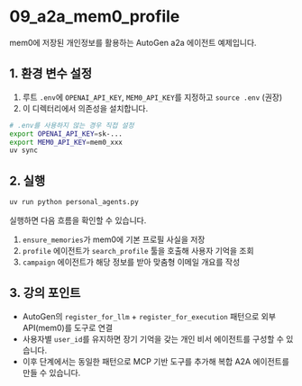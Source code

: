 # 09_a2a_mem0_profile

mem0에 저장된 개인정보를 활용하는 AutoGen a2a 에이전트 예제입니다.

## 1. 환경 변수 설정
1. 루트 `.env`에 `OPENAI_API_KEY`, `MEM0_API_KEY`를 지정하고 `source .env` (권장)
2. 이 디렉터리에서 의존성을 설치합니다.

```bash
# .env를 사용하지 않는 경우 직접 설정
export OPENAI_API_KEY=sk-...
export MEM0_API_KEY=mem0_xxx
uv sync
```

## 2. 실행
```bash
uv run python personal_agents.py
```
실행하면 다음 흐름을 확인할 수 있습니다.
1. `ensure_memories`가 mem0에 기본 프로필 사실을 저장
2. `profile` 에이전트가 `search_profile` 툴을 호출해 사용자 기억을 조회
3. `campaign` 에이전트가 해당 정보를 받아 맞춤형 이메일 개요를 작성

## 3. 강의 포인트
- AutoGen의 `register_for_llm` + `register_for_execution` 패턴으로 외부 API(mem0)를 도구로 연결
- 사용자별 `user_id`를 유지하면 장기 기억을 갖는 개인 비서 에이전트를 구성할 수 있습니다.
- 이후 단계에서는 동일한 패턴으로 MCP 기반 도구를 추가해 복합 A2A 에이전트를 만들 수 있습니다.
